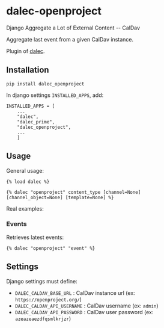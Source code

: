 # dalec-openproject

Django Aggregate a Lot of External Content -- CalDav

Aggregate last event from a given CalDav instance.

Plugin of [dalec](https://dev.webu.coop/w/i/dalec).

## Installation

```
pip install dalec_openproject
```

In django settings `INSTALLED_APPS`, add:

```
INSTALLED_APPS = [
    ...
    "dalec",
    "dalec_prime",
    "dalec_openproject",
    ...
    ]
```


## Usage

General usage:
```django
{% load dalec %}

{% dalec "openproject" content_type [channel=None] [channel_object=None] [template=None] %}
```

Real examples:

### Events

Retrieves latest events:
```django
{% dalec "openproject" "event" %}
```


## Settings

Django settings must define:

  - `DALEC_CALDAV_BASE_URL` : CalDav instance url (ex: `https://openproject.org/`)
  - `DALEC_CALDAV_API_USERNAME` : CalDav username (ex: `admin`)
  - `DALEC_CALDAV_API_PASSWORD` : CalDav user password (ex: `azeazeaezdfqsmlkrjzr`)


